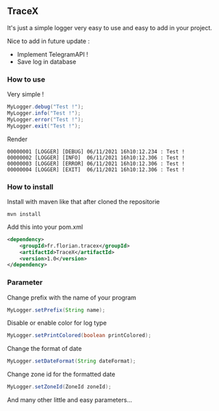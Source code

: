 ## TraceX

It's just a simple logger very easy to use and easy to add in your project.

Nice to add in future update :
 - Implement TelegramAPI !
 - Save log in database

### How to use

Very simple !

```java
MyLogger.debug("Test !");
MyLogger.info("Test !");
MyLogger.error("Test !");
MyLogger.exit("Test !");
```

Render

```
00000001 [LOGGER] [DEBUG] 06/11/2021 16h10:12.234 : Test !
00000002 [LOGGER] [INFO]  06/11/2021 16h10:12.306 : Test !
00000003 [LOGGER] [ERROR] 06/11/2021 16h10:12.306 : Test !
00000004 [LOGGER] [EXIT]  06/11/2021 16h10:12.306 : Test !
```


### How to install

Install with maven like that after cloned the repositorie

```shell
mvn install
```

Add this into your pom.xml

```xml
<dependency>
    <groupId>fr.florian.tracex</groupId>
    <artifactId>TraceX</artifactId>
    <version>1.0</version>
</dependency>
```

### Parameter

Change prefix with the name of your program

```java
MyLogger.setPrefix(String name);
```

Disable or enable color for log type

```java
MyLogger.setPrintColored(boolean printColored);
```

Change the format of date

```java
MyLogger.setDateFormat(String dateFormat);
```

Change zone id for the formatted date

```java
MyLogger.setZoneId(ZoneId zoneId);
```

And many other little and easy parameters...